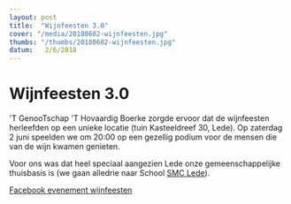 ```yaml
---
layout: post
title:  "Wijnfeesten 3.0"
cover: "/media/20180602-wijnfeesten.jpg"
thumbs: "/thumbs/20180602-wijnfeesten.jpg"
datum:   2/6/2018
---
```


# Wijnfeesten 3.0

'T GenooTschap 'T Hovaardig Boerke zorgde ervoor dat de wijnfeesten herleefden op een unieke locatie (tuin Kasteeldreef 30, Lede).
Op zaterdag 2 juni speelden we om 20:00 op een gezellig podium voor de mensen die van de wijn kwamen genieten.

Voor ons was dat heel speciaal aangezien Lede onze gemeenschappelijke thuisbasis is (we gaan alledrie naar School [SMC Lede](https://www.smclede.be/)).

[Facebook evenement wijnfeesten](https://www.facebook.com/events/867287176797266/)